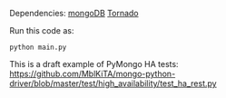 Dependencies:
[mongoDB](http://www.mongodb.org/)
[Tornado](http://www.tornadoweb.org/)

Run this code as:

    python main.py

This is a draft example of PyMongo HA tests:
https://github.com/MblKiTA/mongo-python-driver/blob/master/test/high_availability/test_ha_rest.py
